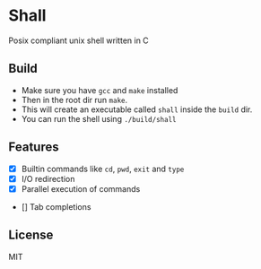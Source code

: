 # Shall
Posix compliant unix shell written in C

## Build
- Make sure you have `gcc` and `make` installed
- Then in the root dir run `make`. 
- This will create an executable called `shall` inside the `build` dir. 
- You can run the shell using `./build/shall`

## Features
- [x] Builtin commands like `cd`, `pwd`, `exit` and `type`
- [x] I/O redirection
- [x] Parallel execution of commands
- []  Tab completions

## License
MIT


